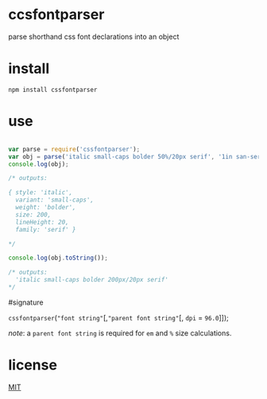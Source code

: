 # ccsfontparser

parse shorthand css font declarations into an object

# install

`npm install cssfontparser`

# use

```javascript

var parse = require('cssfontparser');
var obj = parse('italic small-caps bolder 50%/20px serif', '1in san-serif', 400);
console.log(obj);

/* outputs:

{ style: 'italic',
  variant: 'small-caps',
  weight: 'bolder',
  size: 200,
  lineHeight: 20,
  family: 'serif' }

*/

console.log(obj.toString());

/* outputs:
  'italic small-caps bolder 200px/20px serif'
*/
```


#signature


`cssfontparser`(`"font string"`[,`"parent font string"`[, `dpi` = `96.0`]]);

_note_: a `parent font string` is required for `em` and `%` size calculations.

# license

[MIT](./LICENSE.txt)
